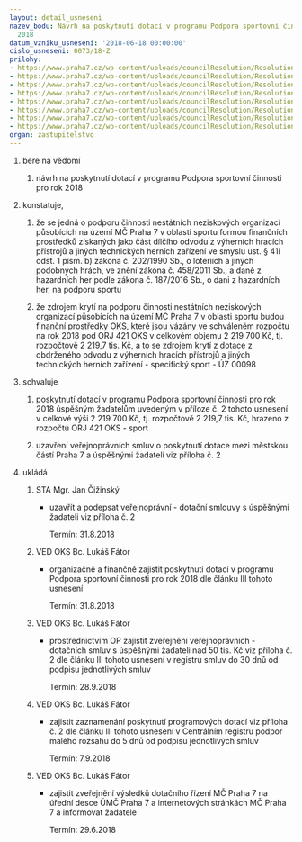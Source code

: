 ```yaml
---
layout: detail_usneseni
nazev_bodu: Návrh na poskytnutí dotací v programu Podpora sportovní činnosti pro rok
  2018
datum_vzniku_usneseni: '2018-06-18 00:00:00'
cislo_usneseni: 0073/18-Z
prilohy:
- https://www.praha7.cz/wp-content/uploads/councilResolution/Resolutions/30571/export/M15DNV_Podpora_sportovni_cinnosti_2018_udeleni~357155.doc
- https://www.praha7.cz/wp-content/uploads/councilResolution/Resolutions/30571/export/M15DV_Podporasportovnicinnosti_2018_udeleni~362222.doc
- https://www.praha7.cz/wp-content/uploads/councilResolution/Resolutions/30571/export/Priloha_c2_navrh_na_poskytnuti_dotace_nno_sport_2018_RZ~362224.xls
- https://www.praha7.cz/wp-content/uploads/councilResolution/Resolutions/30571/export/Usneseni_R_0436_18_Podporasportovnicinnosti_poskytnutidotaci_2018vcprilohy~362225.pdf
- https://www.praha7.cz/wp-content/uploads/councilResolution/Resolutions/30571/export/ZapisDKSNNO_2018~362232.pdf
- https://www.praha7.cz/wp-content/uploads/councilResolution/Resolutions/30571/export/Pravidla_pro_poskytovani_programove_dotace_MC_Praha_7_pro_rok_2018_sportovni_cinnost~362233.pdf
- https://www.praha7.cz/wp-content/uploads/councilResolution/Resolutions/30571/export/Usneseni_R_VyhlasenidotacnihorizeniMCPraha7napodporusportovnicinnosti2018~362234.pdf
- https://www.praha7.cz/wp-content/uploads/councilResolution/Resolutions/30571/export/export~367454.pdf
organ: zastupitelstvo
---
```

<ol id="urzList" class="urzList_view"><li class="urzClass1" id=""><span name="1">bere na vědomí</span><ol class="urzOlClass decimal "><li class="urzClass2" id="" style="text-align: left;"><span><p>návrh na poskytnutí dotací v programu Podpora sportovní činnosti pro rok 2018</p></span></li></ol></li><li class="urzClass1" id=""><span name="50">konstatuje,</span><ol class="urzOlClass decimal "><li class="urzClass2" id="" style="text-align: left;"><span><p>že se jedná o podporu činnosti nestátních neziskových organizací působících na území MČ Praha 7 v oblasti sportu formou finančních prostředků získaných jako část dílčího odvodu z výherních hracích přístrojů a jiných technických herních zařízení ve smyslu ust. § 41i odst. 1 písm. b) zákona č. 202/1990 Sb., o loteriích a jiných podobných hrách, ve znění zákona č. 458/2011 Sb., a daně z hazardních her podle zákona č. 187/2016 Sb., o dani z hazardních her, na podporu sportu</p></span></li><li class="urzClass2" id="" style="text-align: left;"><span><p>že zdrojem krytí na podporu činnosti nestátních neziskových organizací působících na území MČ Praha 7 v oblasti sportu budou finanční prostředky OKS, které jsou vázány ve schváleném rozpočtu na rok 2018 pod ORJ 421 OKS v celkovém objemu 2 219 700 Kč, tj. rozpočtově 2 219,7 tis. Kč, a to se zdrojem krytí z dotace z obdrženého odvodu z výherních hracích přístrojů a jiných technických herních zařízení - specifický sport - ÚZ 00098</p></span></li></ol></li><li class="urzClass1" id=""><span name="24">schvaluje</span><ol class="urzOlClass decimal "><li class="urzClass2" id="" style="text-align: left;"><span><p>poskytnutí dotací v programu Podpora sportovní činnosti pro rok 2018 úspěšným žadatelům uvedeným v příloze č. 2 tohoto usnesení v celkové výši 2 219 700 Kč, tj. rozpočtově 2 219,7 tis. Kč, hrazeno z rozpočtu ORJ 421 OKS - sport</p></span></li><li class="urzClass2" id="" style="text-align: left;"><span><p>uzavření veřejnoprávních smluv o poskytnutí dotace mezi městskou částí Praha 7 a úspěšnými žadateli viz příloha č. 2</p></span></li></ol></li><li class="urzClass1" id="urzUkoly"><span name="1">ukládá</span><ol class="urzOlClass"><li class="urzClass2"><span><p>STA Mgr. Jan Čižinský</p></span><ul class="urzUlClass"><li class="urzClass3"><span><p>uzavřít a podepsat veřejnoprávní - dotační smlouvy s úspěšnými žadateli viz příloha č. 2</p></span><span class="urzUkolTermin">  Termín:&nbsp;31.8.2018</span></li></ul></li><li class="urzClass2"><span><p>VED OKS Bc. Lukáš Fátor</p></span><ul class="urzUlClass"><li class="urzClass3"><span><p>organizačně a finančně zajistit poskytnutí dotací v programu Podpora sportovní činnosti pro rok 2018 dle článku III tohoto usnesení</p></span><span class="urzUkolTermin">  Termín:&nbsp;31.8.2018</span></li></ul></li><li class="urzClass2"><span><p>VED OKS Bc. Lukáš Fátor</p></span><ul class="urzUlClass"><li class="urzClass3"><span><p>prostřednictvím OP zajistit zveřejnění veřejnoprávních - dotačních smluv s úspěšnými žadateli nad 50 tis. Kč viz příloha č. 2 dle článku III tohoto usnesení v registru smluv do 30 dnů od podpisu jednotlivých smluv</p></span><span class="urzUkolTermin">  Termín:&nbsp;28.9.2018</span></li></ul></li><li class="urzClass2"><span><p>VED OKS Bc. Lukáš Fátor</p></span><ul class="urzUlClass"><li class="urzClass3"><span><p>zajistit zaznamenání poskytnutí programových dotací viz příloha č. 2 dle článku III tohoto usnesení v Centrálním registru podpor malého rozsahu do 5 dnů od podpisu jednotlivých smluv</p></span><span class="urzUkolTermin">  Termín:&nbsp;7.9.2018</span></li></ul></li><li class="urzClass2"><span><p>VED OKS Bc. Lukáš Fátor</p></span><ul class="urzUlClass"><li class="urzClass3"><span><p>zajistit zveřejnění výsledků dotačního řízení MČ Praha 7 na úřední desce ÚMČ Praha 7 a internetových stránkách MČ Praha 7 a informovat žadatele</p></span><span class="urzUkolTermin">  Termín:&nbsp;29.6.2018</span></li></ul></li></ol></li></ol>
